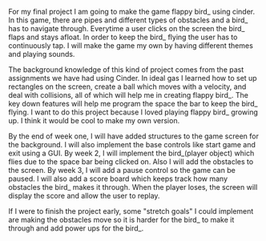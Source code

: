For my final project I am going to make the game flappy bird_ using cinder. In this game, there are pipes and different
types of obstacles and a bird_ has to navigate through. Everytime a user clicks on the screen the bird_ flaps and stays
afloat. In order to keep the bird_
flying the user has to continuously tap. I will make the game my own by having different themes and playing sounds.

The background knowledge of this kind of project comes from the past assignments we have had using Cinder. In ideal gas
I learned how to set up rectangles on the screen, create a ball which moves with a velocity, and deal with collisions,
all of which will help me in creating flappy bird_. The key down features will help me program the space the bar to keep
the bird_ flying. I want to do this project because I loved playing flappy bird_ growing up. I think it would be cool to
make my own version.

By the end of week one, I will have added structures to the game screen for the background. I will also implement the
base controls like start game and exit using a GUI. By week 2, I will implement the bird_(player object)
which flies due to the space bar being clicked on. Also I will add the obstacles to the screen. By week 3, I will add a
pause control so the game can be paused. I will also add a score board which keeps track how many obstacles the bird_
makes it through. When the player loses, the screen will display the score and allow the user to replay.

If I were to finish the project early, some "stretch goals" I could implement are making the obstacles move so it is
harder for the bird_ to make it through and add power ups for the bird_. 